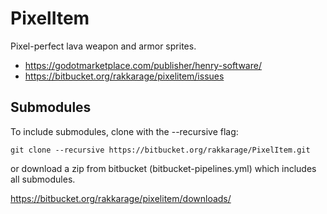 # PixelItem

Pixel-perfect lava weapon and armor sprites.

- <https://godotmarketplace.com/publisher/henry-software/>
- <https://bitbucket.org/rakkarage/pixelitem/issues>

## Submodules

To include submodules, clone with the --recursive flag:

`git clone --recursive https://bitbucket.org/rakkarage/PixelItem.git`

or download a zip from bitbucket (bitbucket-pipelines.yml) which includes all submodules.

<https://bitbucket.org/rakkarage/pixelitem/downloads/>
